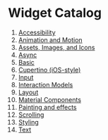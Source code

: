 # Widget Catalog

1. [Accessibility](https://github.com/engineer-ece/Flutter/blob/main/2.2/widget_catlog/accessibility.md)
2. [Animation and Motion](https://github.com/engineer-ece/Flutter/blob/main/2.2/widget_catlog/animation_and_motion.md)
3. [Assets, Images, and Icons](https://github.com/engineer-ece/Flutter/blob/main/2.2/widget_catlog/assets_image_icon.md)
4. [Async](https://github.com/engineer-ece/Flutter/blob/main/2.2/widget_catlog/async.md)
5. [Basic](https://github.com/engineer-ece/Flutter/blob/main/2.2/widget_catlog/basic_widget.md)
6. [Cupertino (iOS-style)](https://github.com/engineer-ece/Flutter/blob/main/2.2/widget_catlog/cupertino_ios.md)
7. [Input](https://github.com/engineer-ece/Flutter/blob/main/2.2/widget_catlog/input.md)
8. [Interaction Models](https://github.com/engineer-ece/Flutter/blob/main/2.2/widget_catlog/interaction_mode.md)
9. [Layout](https://github.com/engineer-ece/Flutter/blob/main/2.2/widget_catlog/layout.md)
10. [Material Components](https://github.com/engineer-ece/Flutter/blob/main/2.2/widget_catlog/material_component.md)
11. [Painting and effects]()
12. [Scrolling]()
13. [Styling]()
14. [Text]()
